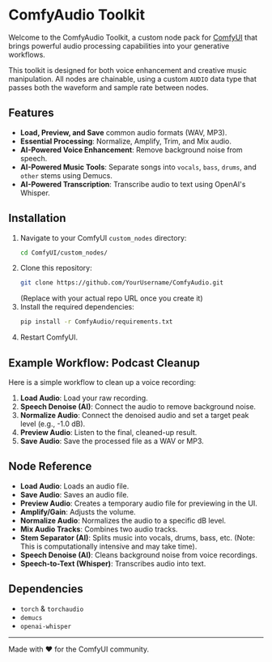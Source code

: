 # ComfyAudio Toolkit

Welcome to the ComfyAudio Toolkit, a custom node pack for [ComfyUI](https://github.com/comfyanonymous/ComfyUI) that brings powerful audio processing capabilities into your generative workflows.

This toolkit is designed for both voice enhancement and creative music manipulation. All nodes are chainable, using a custom `AUDIO` data type that passes both the waveform and sample rate between nodes.

## Features

- **Load, Preview, and Save** common audio formats (WAV, MP3).
- **Essential Processing**: Normalize, Amplify, Trim, and Mix audio.
- **AI-Powered Voice Enhancement**: Remove background noise from speech.
- **AI-Powered Music Tools**: Separate songs into `vocals`, `bass`, `drums`, and `other` stems using Demucs.
- **AI-Powered Transcription**: Transcribe audio to text using OpenAI's Whisper.

## Installation

1.  Navigate to your ComfyUI `custom_nodes` directory:
    ```bash
    cd ComfyUI/custom_nodes/
    ```
2.  Clone this repository:
    ```bash
    git clone https://github.com/YourUsername/ComfyAudio.git
    ```
    (Replace with your actual repo URL once you create it)
3.  Install the required dependencies:
    ```bash
    pip install -r ComfyAudio/requirements.txt
    ```
4.  Restart ComfyUI.

## Example Workflow: Podcast Cleanup

Here is a simple workflow to clean up a voice recording:

1.  **Load Audio**: Load your raw recording.
2.  **Speech Denoise (AI)**: Connect the audio to remove background noise.
3.  **Normalize Audio**: Connect the denoised audio and set a target peak level (e.g., -1.0 dB).
4.  **Preview Audio**: Listen to the final, cleaned-up result.
5.  **Save Audio**: Save the processed file as a WAV or MP3.

## Node Reference

-   **Load Audio**: Loads an audio file.
-   **Save Audio**: Saves an audio file.
-   **Preview Audio**: Creates a temporary audio file for previewing in the UI.
-   **Amplify/Gain**: Adjusts the volume.
-   **Normalize Audio**: Normalizes the audio to a specific dB level.
-   **Mix Audio Tracks**: Combines two audio tracks.
-   **Stem Separator (AI)**: Splits music into vocals, drums, bass, etc. (Note: This is computationally intensive and may take time).
-   **Speech Denoise (AI)**: Cleans background noise from voice recordings.
-   **Speech-to-Text (Whisper)**: Transcribes audio into text.

## Dependencies

-   `torch` & `torchaudio`
-   `demucs`
-   `openai-whisper`

---
Made with ❤️ for the ComfyUI community.